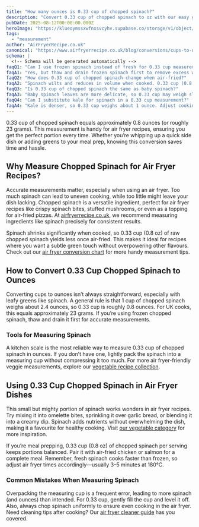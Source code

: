```yaml
---
title: "How many ounces is 0.33 cup of chopped spinach?"
description: "Convert 0.33 cup of chopped spinach to oz with our easy guide. Perfect for air fryer recipes and meal prep in minutes!"
pubDate: 2025-08-12T00:00:00.000Z
heroImage: "https://klueoymssxwfnxsvcyhv.supabase.co/storage/v1/object/public/Shmucket/0-33-cup-chopped-spinach-to-ounces.webp"
tags:
  - "measurement"
author: "AirFryerRecipe.co.uk"
canonical: "https://www.airfryerrecipe.co.uk/blog/conversions/cups-to-ounces/0-33-cup-chopped-spinach-to-ounces"
schema: |
  <!-- Schema will be generated automatically -->
faqQ1: "Can I use frozen spinach instead of fresh for 0.33 cup measurements?"
faqA1: "Yes, but thaw and drain frozen spinach first to remove excess water. This ensures accurate measurements—0.33 cup of thawed, drained frozen spinach also equals roughly 0.8 ounces."
faqQ2: "How does 0.33 cup of chopped spinach change when air-fried?"
faqA2: "Spinach wilts and reduces in volume when cooked. 0.33 cup (0.8 oz) of raw chopped spinach shrinks to about 2 tablespoons after air-frying, so adjust recipes accordingly."
faqQ3: "Is 0.33 cup of chopped spinach the same as baby spinach?"
faqA3: "Baby spinach leaves are more delicate, so 0.33 cup may weigh slightly less (around 0.7 oz). For precise results, weigh it or lightly pack the leaves."
faqQ4: "Can I substitute kale for spinach in a 0.33 cup measurement?"
faqA4: "Kale is denser, so 0.33 cup weighs about 1 ounce. Adjust cooking times in the air fryer, as kale takes longer to crisp than spinach."
---
```

<p>0.33 cup of chopped spinach equals approximately 0.8 ounces (or roughly 23 grams). This measurement is handy for air fryer recipes, ensuring you get the perfect portion every time. Whether you’re whipping up a quick side dish or adding greens to your meal prep, knowing this conversion saves time and hassle.</p>

<h2>Why Measure Chopped Spinach for Air Fryer Recipes?</h2>  
<p>Accurate measurements matter, especially when using an air fryer. Too much spinach can lead to uneven cooking, while too little might leave your dish lacking. Chopped spinach is a versatile ingredient, perfect for air fryer recipes like crispy spinach bites, stuffed mushrooms, or even as a topping for air-fried pizzas. At <a href=https://www.airfryerrecipe.co.uk/>airfryerrecipe.co.uk</a>, we recommend measuring ingredients like spinach precisely for consistent results.</p>  

<p>Spinach shrinks significantly when cooked, so 0.33 cup (0.8 oz) of raw chopped spinach yields less once air-fried. This makes it ideal for recipes where you want a subtle green touch without overpowering other flavours. Check out our <a href=https://www.airfryerrecipe.co.uk/air-fryer-conversion-chart>air fryer conversion chart</a> for more handy measurement tips.</p>  

<h2>How to Convert 0.33 Cup Chopped Spinach to Ounces</h2>  
<p>Converting cups to ounces isn’t always straightforward, especially with leafy greens like spinach. A general rule is that 1 cup of chopped spinach weighs about 2.4 ounces, so 0.33 cup is roughly 0.8 ounces. For UK cooks, this equals approximately 23 grams. If you’re using frozen chopped spinach, thaw and drain it first for accurate measurements.</p>  

<h3>Tools for Measuring Spinach</h3>  
<p>A kitchen scale is the most reliable way to measure 0.33 cup of chopped spinach in ounces. If you don’t have one, lightly pack the spinach into a measuring cup without compressing it too much. For more air fryer-friendly veggie measurements, explore our <a href=https://www.airfryerrecipe.co.uk/recipes>vegetable recipe collection</a>.</p>  

<h2>Using 0.33 Cup Chopped Spinach in Air Fryer Dishes</h2>  
<p>This small but mighty portion of spinach works wonders in air fryer recipes. Try mixing it into omelette bites, sprinkling it over garlic bread, or blending it into a creamy dip. Spinach adds nutrients without overwhelming the dish, making it a favourite for healthy cooking. Visit <a href=https://www.airfryerrecipe.co.uk/recipe-category/vegetables>our vegetable category</a> for more inspiration.</p>  

<p>If you’re meal prepping, 0.33 cup (0.8 oz) of chopped spinach per serving keeps portions balanced. Pair it with air-fried chicken or salmon for a complete meal. Remember, fresh spinach cooks faster than frozen, so adjust air fryer times accordingly—usually 3–5 minutes at 180°C.</p>  

<h3>Common Mistakes When Measuring Spinach</h3>  
<p>Overpacking the measuring cup is a frequent error, leading to more spinach (and ounces) than intended. For 0.33 cup, gently fill the cup and level it off. Also, always chop spinach uniformly to ensure even cooking in the air fryer. Need cleaning tips after cooking? Our <a href=https://www.airfryerrecipe.co.uk/air-fryer-cleaner>air fryer cleaner guide</a> has you covered.</p>
